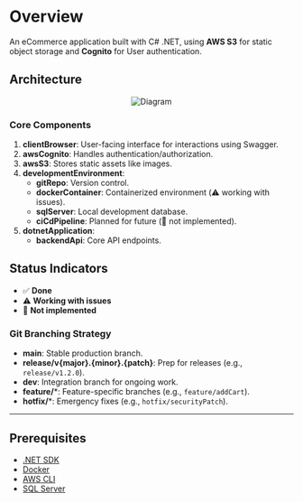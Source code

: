 # Overview  
An eCommerce application built with C# .NET, using **AWS S3** for static object storage and **Cognito** for User authentication.  

## Architecture  
<div align="center">

![Diagram](https://github.com/user-attachments/assets/d1171941-22c8-44b4-b19a-1809a10eb804)

</div>

### Core Components  
1. **clientBrowser**: User-facing interface for interactions using Swagger.  
2. **awsCognito**: Handles authentication/authorization.  
3. **awsS3**: Stores static assets like images.  
4. **developmentEnvironment**:  
   - **gitRepo**: Version control.  
   - **dockerContainer**: Containerized environment (⚠️ working with issues).  
   - **sqlServer**: Local development database.  
   - **ciCdPipeline**: Planned for future (🔴 not implemented).  
5. **dotnetApplication**:  
   - **backendApi**: Core API endpoints.  

## Status Indicators  
- ✅ **Done**  
- ⚠️ **Working with issues**
- 🔴 **Not implemented**

### Git Branching Strategy  
- **main**: Stable production branch.  
- **release/v{major}.{minor}.{patch}**: Prep for releases (e.g., `release/v1.2.0`).  
- **dev**: Integration branch for ongoing work.  
- **feature/***: Feature-specific branches (e.g., `feature/addCart`).  
- **hotfix/***: Emergency fixes (e.g., `hotfix/securityPatch`).  

---  

## Prerequisites  
- [.NET SDK](https://dotnet.microsoft.com/download)  
- [Docker](https://www.docker.com/get-started)  
- [AWS CLI](https://aws.amazon.com/cli/)  
- [SQL Server](https://www.microsoft.com/en-us/sql-server/sql-server-downloads)  
